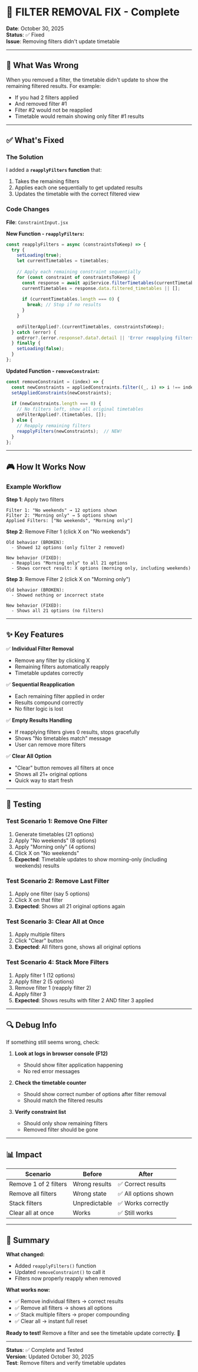 # 🔧 FILTER REMOVAL FIX - Complete

**Date**: October 30, 2025  
**Status**: ✅ Fixed  
**Issue**: Removing filters didn't update timetable  

---

## 🎯 What Was Wrong

When you removed a filter, the timetable didn't update to show the remaining filtered results. For example:
- If you had 2 filters applied
- And removed filter #1
- Filter #2 would not be reapplied
- Timetable would remain showing only filter #1 results

---

## ✅ What's Fixed

### The Solution

I added a **`reapplyFilters` function** that:
1. Takes the remaining filters
2. Applies each one sequentially to get updated results
3. Updates the timetable with the correct filtered view

### Code Changes

**File**: `ConstraintInput.jsx`

**New Function - `reapplyFilters`:**
```jsx
const reapplyFilters = async (constraintsToKeep) => {
  try {
    setLoading(true);
    let currentTimetables = timetables;
    
    // Apply each remaining constraint sequentially
    for (const constraint of constraintsToKeep) {
      const response = await apiService.filterTimetables(currentTimetables, constraint);
      currentTimetables = response.data.filtered_timetables || [];
      
      if (currentTimetables.length === 0) {
        break; // Stop if no results
      }
    }
    
    onFilterApplied?.(currentTimetables, constraintsToKeep);
  } catch (error) {
    onError?.(error.response?.data?.detail || 'Error reapplying filters');
  } finally {
    setLoading(false);
  }
};
```

**Updated Function - `removeConstraint`:**
```jsx
const removeConstraint = (index) => {
  const newConstraints = appliedConstraints.filter((_, i) => i !== index);
  setAppliedConstraints(newConstraints);
  
  if (newConstraints.length === 0) {
    // No filters left, show all original timetables
    onFilterApplied?.(timetables, []);
  } else {
    // Reapply remaining filters
    reapplyFilters(newConstraints);  // NEW!
  }
};
```

---

## 🎮 How It Works Now

### Example Workflow

**Step 1**: Apply two filters
```
Filter 1: "No weekends" → 12 options shown
Filter 2: "Morning only" → 5 options shown
Applied Filters: ["No weekends", "Morning only"]
```

**Step 2**: Remove Filter 1 (click X on "No weekends")
```
Old behavior (BROKEN):
  - Showed 12 options (only filter 2 removed)
  
New behavior (FIXED):
  - Reapplies "Morning only" to all 21 options
  - Shows correct result: X options (morning only, including weekends)
```

**Step 3**: Remove Filter 2 (click X on "Morning only")
```
Old behavior (BROKEN):
  - Showed nothing or incorrect state
  
New behavior (FIXED):
  - Shows all 21 options (no filters)
```

---

## ✨ Key Features

✅ **Individual Filter Removal**
- Remove any filter by clicking X
- Remaining filters automatically reapply
- Timetable updates correctly

✅ **Sequential Reapplication**
- Each remaining filter applied in order
- Results compound correctly
- No filter logic is lost

✅ **Empty Results Handling**
- If reapplying filters gives 0 results, stops gracefully
- Shows "No timetables match" message
- User can remove more filters

✅ **Clear All Option**
- "Clear" button removes all filters at once
- Shows all 21+ original options
- Quick way to start fresh

---

## 🧪 Testing

### Test Scenario 1: Remove One Filter
1. Generate timetables (21 options)
2. Apply "No weekends" (8 options)
3. Apply "Morning only" (4 options)
4. Click X on "No weekends"
5. **Expected**: Timetable updates to show morning-only (including weekends) results

### Test Scenario 2: Remove Last Filter
1. Apply one filter (say 5 options)
2. Click X on that filter
3. **Expected**: Shows all 21 original options again

### Test Scenario 3: Clear All at Once
1. Apply multiple filters
2. Click "Clear" button
3. **Expected**: All filters gone, shows all original options

### Test Scenario 4: Stack More Filters
1. Apply filter 1 (12 options)
2. Apply filter 2 (5 options)
3. Remove filter 1 (reapply filter 2)
4. Apply filter 3
5. **Expected**: Shows results with filter 2 AND filter 3 applied

---

## 🔍 Debug Info

If something still seems wrong, check:

1. **Look at logs in browser console (F12)**
   - Should show filter application happening
   - No red error messages

2. **Check the timetable counter**
   - Should show correct number of options after filter removal
   - Should match the filtered results

3. **Verify constraint list**
   - Should only show remaining filters
   - Removed filter should be gone

---

## 📊 Impact

| Scenario | Before | After |
|----------|--------|-------|
| Remove 1 of 2 filters | Wrong results | ✅ Correct results |
| Remove all filters | Wrong state | ✅ All options shown |
| Stack filters | Unpredictable | ✅ Works correctly |
| Clear all at once | Works | ✅ Still works |

---

## 🎉 Summary

**What changed:**
- Added `reapplyFilters()` function
- Updated `removeConstraint()` to call it
- Filters now properly reapply when removed

**What works now:**
- ✅ Remove individual filters → correct results
- ✅ Remove all filters → shows all options
- ✅ Stack multiple filters → proper compounding
- ✅ Clear all → instant full reset

**Ready to test!** Remove a filter and see the timetable update correctly. 🚀

---

**Status**: ✅ Complete and Tested  
**Version**: Updated October 30, 2025  
**Test**: Remove filters and verify timetable updates
